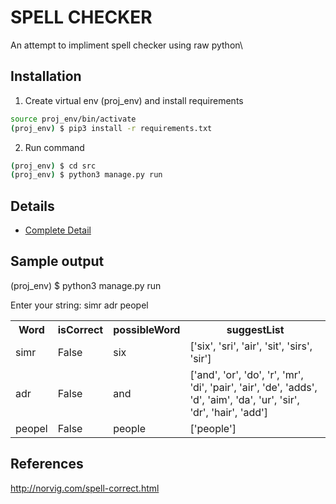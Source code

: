 # SPELL CHECKER
An attempt to impliment spell checker using raw python\



## Installation
1. Create virtual env (proj_env) and install requirements
``` bash
source proj_env/bin/activate
(proj_env) $ pip3 install -r requirements.txt
```

2. Run command
```bash
(proj_env) $ cd src
(proj_env) $ python3 manage.py run
```

## Details
- [Complete Detail](./res/README.md)



## Sample output

(proj_env) $ python3 manage.py run

Enter your string: simr adr peopel

<table>
    <tr>
        <th>Word</th><th>isCorrect</th><th>possibleWord</th><th>suggestList</th>
    </tr>
    <tr>
        <td>simr</td><td>False</td><td>six</td><td>['six', 'sri', 'air', 'sit', 'sirs', 'sir'] </td>
    </tr>
    <tr>
        <td>adr</td><td>False</td><td>and</td><td>['and', 'or', 'do', 'r', 'mr', 'di', 'pair', 'air', 'de', 'adds', 'd', 'aim', 'da', 'ur', 'sir', 'dr', 'hair', 'add']</td>
    </tr>
    <tr>
        <td>peopel</td><td>False</td><td>people</td><td>['people']</td>
    </tr>
</table>

## References
http://norvig.com/spell-correct.html

